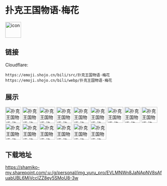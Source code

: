 # 扑克王国物语·梅花
<img src="https://emoji.shojo.cn/bili/src/扑克王国物语·梅花/icon.png" width="50" height="50" alt="icon">

## 链接
Cloudflare:
```
https://emoji.shojo.cn/bili/src/扑克王国物语·梅花
https://emoji.shojo.cn/bili/webp/扑克王国物语·梅花
```
## 展示
<img src="https://emoji.shojo.cn/bili/src/扑克王国物语·梅花/扑克王国物语·梅花-梅花A.png" width="50" height="50" alt="扑克王国物语·梅花-梅花A">
<img src="https://emoji.shojo.cn/bili/src/扑克王国物语·梅花/扑克王国物语·梅花-梅花2.png" width="50" height="50" alt="扑克王国物语·梅花-梅花2">
<img src="https://emoji.shojo.cn/bili/src/扑克王国物语·梅花/扑克王国物语·梅花-梅花3.png" width="50" height="50" alt="扑克王国物语·梅花-梅花3">
<img src="https://emoji.shojo.cn/bili/src/扑克王国物语·梅花/扑克王国物语·梅花-梅花4.png" width="50" height="50" alt="扑克王国物语·梅花-梅花4">
<img src="https://emoji.shojo.cn/bili/src/扑克王国物语·梅花/扑克王国物语·梅花-梅花5.png" width="50" height="50" alt="扑克王国物语·梅花-梅花5">
<img src="https://emoji.shojo.cn/bili/src/扑克王国物语·梅花/扑克王国物语·梅花-梅花6.png" width="50" height="50" alt="扑克王国物语·梅花-梅花6">
<img src="https://emoji.shojo.cn/bili/src/扑克王国物语·梅花/扑克王国物语·梅花-梅花7.png" width="50" height="50" alt="扑克王国物语·梅花-梅花7">
<img src="https://emoji.shojo.cn/bili/src/扑克王国物语·梅花/扑克王国物语·梅花-梅花8.png" width="50" height="50" alt="扑克王国物语·梅花-梅花8">
<img src="https://emoji.shojo.cn/bili/src/扑克王国物语·梅花/扑克王国物语·梅花-梅花9.png" width="50" height="50" alt="扑克王国物语·梅花-梅花9">
<img src="https://emoji.shojo.cn/bili/src/扑克王国物语·梅花/扑克王国物语·梅花-梅花10.png" width="50" height="50" alt="扑克王国物语·梅花-梅花10">
<img src="https://emoji.shojo.cn/bili/src/扑克王国物语·梅花/扑克王国物语·梅花-梅花J.png" width="50" height="50" alt="扑克王国物语·梅花-梅花J">
<img src="https://emoji.shojo.cn/bili/src/扑克王国物语·梅花/扑克王国物语·梅花-梅花Q.png" width="50" height="50" alt="扑克王国物语·梅花-梅花Q">
<img src="https://emoji.shojo.cn/bili/src/扑克王国物语·梅花/扑克王国物语·梅花-梅花K.png" width="50" height="50" alt="扑克王国物语·梅花-梅花K">
<img src="https://emoji.shojo.cn/bili/src/扑克王国物语·梅花/扑克王国物语·梅花-棒.png" width="50" height="50" alt="扑克王国物语·梅花-棒">
<img src="https://emoji.shojo.cn/bili/src/扑克王国物语·梅花/扑克王国物语·梅花-生气.png" width="50" height="50" alt="扑克王国物语·梅花-生气">

## 下载地址

https://shamiko-my.sharepoint.com/:u:/g/personal/img_yuru_pro/EVLMNWn8JaNApNV8sAfuabUBL6MiVccIZZ8ey5SMoU8-3w